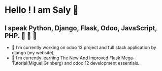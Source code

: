 # Hello ! I am Saly 👋

## I speak Python, Django, Flask, Odoo, JavaScript, PHP.   :triumph: :triumph: :muscle:


- 🔭 I’m currently working on odoo 13 project and full stack application by django (my website); 
- 🌱 I’m currently learning The New And Improved Flask Mega-Tutorial(Miguel Grinberg) and  odoo 12 development essentials.
 
<!--
**elmaroufa/elmaroufa** is a ✨ _special_ ✨ repository because its `README.md` (this file) appears on your GitHub profile.

Here are some ideas to get you started:

- 🔭 I’m currently working on ...
- 🌱 I’m currently learning ...
- 👯 I’m looking to collaborate on ...
- 🤔 I’m looking for help with ...
- 💬 Ask me about ...
- 📫 How to reach me: ...
- 😄 Pronouns: ...
- ⚡ Fun fact: ...
-->
